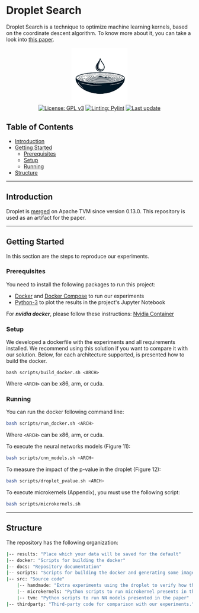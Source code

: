 # Droplet Search

Droplet Search is a technique to optimize machine learning kernels, based on the coordinate descent algorithm. To know more about it, you can take a look into [this paper](https://homepages.dcc.ufmg.br/~michaelcanesche/paper/droplet_paper.pdf).

<p align="center">
  <img alt="logo" src="./docs/DropletSearch.png" width="30%" height="auto"/><br>
  <a href="https://github.com/lac-dcc/garkain/blob/main/LICENSE"><img src="https://img.shields.io/badge/license-GPL%203.0%20only-green?style=for-the-badge" alt="License: GPL v3"></a>
  <a href="https://github.com/PyCQA/pylint"><img src="https://img.shields.io/badge/linting-pylint-yellowgreen?style=for-the-badge" alt="Linting: Pylint"></a>
  <a href="https://github.com/lac-dcc/garkain/commits/main">
    <img src="https://img.shields.io/github/last-commit/lac-dcc/garkain/main?style=for-the-badge"
         alt="Last update">
  </a>
</p>

## **Table of Contents**

* [Introduction](#introduction)
* [Getting Started](#getting-started)
    * [Prerequisites](#prerequisites)
    * [Setup](#setup)
    * [Running](#running)
* [Structure](#structure)

---
<a id="introduction"></a>

## **Introduction**

Droplet is [merged](https://github.com/apache/tvm/pull/14683) on Apache TVM since version 0.13.0. This repository is used as an artifact for the paper.

---
<a id="getting-started"></a>

## **Getting Started**

In this section are the steps to reproduce our experiments.

### **Prerequisites**

You need to install the following packages to run this project:

* [Docker](https://www.docker.com/get-started/) and [Docker Compose](https://docs.docker.com/compose/install/) to run our experiments
* [Python-3](https://www.python.org/downloads/) to plot the results in the project's Jupyter Notebook

For ***nvidia docker***, please follow these instructions: [Nvidia Container](https://docs.nvidia.com/datacenter/cloud-native/container-toolkit/latest/install-guide.html)

<a id="setup"></a>

###  **Setup**

We developed a dockerfile with the experiments and all requirements installed. We recommend using this solution if you want to compare it with our solution. Below, for each architecture supported, is presented how to build the docker.

```
bash scripts/build_docker.sh <ARCH>
```

Where ```<ARCH>``` can be x86, arm, or cuda.

<a id="running"></a>

### **Running**
You can run the docker following command line:

```bash
bash scripts/run_docker.sh <ARCH>
```

Where ```<ARCH>``` can be x86, arm, or cuda.

To execute the neural networks models (Figure 11):

```bash
bash scripts/cnn_models.sh <ARCH>
```

To measure the impact of the p-value in the droplet (Figure 12):
```bash
bash scripts/droplet_pvalue.sh <ARCH>
```

To execute microkernels (Appendix), you must use the following script:

```bash
bash scripts/microkernels.sh
```


---
<a id="structure"></a>

## Structure
The repository has the following organization:

```bash
|-- results: "Place which your data will be saved for the default"
|-- docker: "Scripts for building the docker"
|-- docs: "Repository documentation"
|-- scripts: "Scripts for building the docker and generating some images"
|-- src: "Source code"
    |-- handmade: "Extra experiments using the droplet to verify how the space search works"
    |-- microkernels: "Python scripts to run microkernel presents in the paper"
    |-- tvm: "Python scripts to run NN models presented in the paper"
|-- thirdparty: "Third-party code for comparison with our experiments."
```
